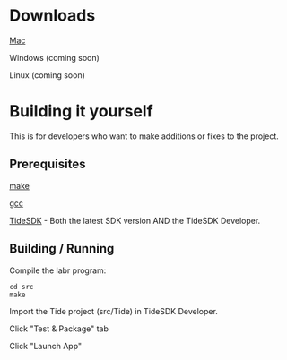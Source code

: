 
# Downloads

[Mac](http://lab-retriever.googlecode.com/files/LabRetriever-1.0-ALPHA.dmg)

Windows (coming soon)

Linux (coming soon)

# Building it yourself

This is for developers who want to make additions or fixes to the project.

## Prerequisites

[make](http://www.gnu.org/software/make/)

[gcc](http://gcc.gnu.org/)

[TideSDK](http://www.tidesdk.org/) - Both the latest SDK version AND the TideSDK Developer.


## Building / Running

Compile the labr program:

    cd src
    make

Import the Tide project (src/Tide) in TideSDK Developer.

Click "Test & Package" tab

Click "Launch App"

